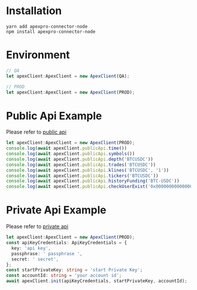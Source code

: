 
# Installation

```
yarn add apexpro-connector-node
npm install apexpro-connector-node
```


# Environment

```javascript
// QA
let apexClient:ApexClient = new ApexClient(QA);

// PROD
let apexClient:ApexClient = new ApexClient(PROD);
```


# Public Api Example

Please refer to [public api](test/public.spec.ts)

```typescript
let apexClient:ApexClient = new ApexClient(PROD);
console.log(await apexClient.publicApi.time())
console.log(await apexClient.publicApi.symbols())
console.log(await apexClient.publicApi.depth('BTCUSDC'))
console.log(await apexClient.publicApi.trades('BTCUSDC'))
console.log(await apexClient.publicApi.klines('BTCUSDC', '1'))
console.log(await apexClient.publicApi.tickers('BTCUSDC'))
console.log(await apexClient.publicApi.historyFunding('BTC-USDC'))
console.log(await apexClient.publicApi.checkUserExist('0x0000000000000000000000000000000000000000'))   
```


# Private Api Example

Please refer to [private api](test/private.spec.ts)

```typescript
let apexClient:ApexClient = new ApexClient(PROD);
const apiKeyCredentials: ApiKeyCredentials = {
  key: 'api key',
  passphrase: ' passphrase ',
  secret: ' secret',
};
const startPrivateKey: string = 'start Private Key';
const accountId: string = 'your account id';
await apexClient.init(apiKeyCredentials, startPrivateKey, accountId);


```


